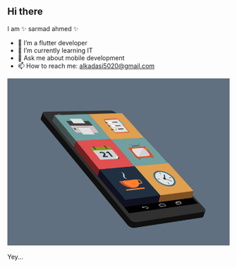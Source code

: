 ## Hi there

I am ✨ sarmad ahmed ✨

- 🔭 I’m a flutter developer
- 🌱 I’m currently learning IT
- 💬 Ask me about mobile development
- 📫 How to reach me: alkadasi5020@gmail.com

![Mobile app](mobile-app.gif)

Yey...
